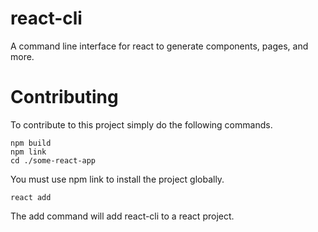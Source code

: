 # react-cli
A command line interface for react to generate components, pages, and more.

# Contributing
To contribute to this project simply do the following commands. 

```
npm build
npm link
cd ./some-react-app
```
You must use npm link to install the project globally.
```
react add
```

The add command will add react-cli to a react project.
